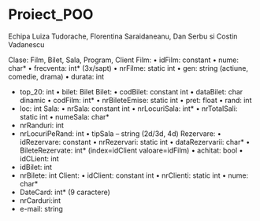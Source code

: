 # Proiect_POO
Echipa Luiza Tudorache, Florentina Saraidaneanu, Dan Serbu si Costin Vadanescu

Clase: Film, Bilet, Sala, Program, Client 
Film: 
•	idFilm: constant
•	nume: char*
•	frecventa: int* (3x/sapt)
•	nrFilme: static int
•	gen: string (actiune, comedie, drama)
•	durata: int
* top_20: int
•	bilet: Bilet
Bilet:
•	codBilet: constant int
•	dataBilet: char dinamic
•	codFilm: int*
•	nrBileteEmise: static int 
•	pret: float
•	rand: int 
* loc: int
Sala: 
•	nrSala: constant int
•	nrLocuriSala: int*
•	nrTotalSali: static int
•	numeSala: char*
* nrRanduri: int
* nrLocuriPeRand: int
•	tipSala – string (2d/3d, 4d) 
Rezervare:
•	idRezervare: constant
•	nrRezervari: static int
•	dataRezervarii: char*
•	BileteRezervate: int* (index=idClient valoare=idFilm)
•	achitat: bool
•	idCLient: int
* idBilet: int
* nrBilete: int
Client:
•	idClient: constant int
•	nrClienti: static int
•	nume: char* 
* DateCard: int* (9 caractere)
* nrCarduri:int
* e-mail: string
